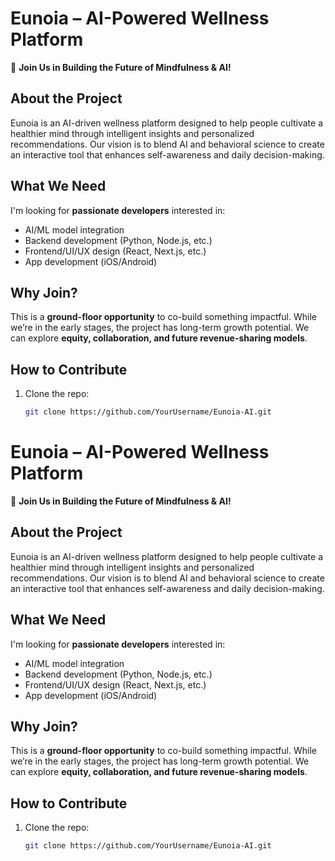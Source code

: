 # Eunoia – AI-Powered Wellness Platform  

🚀 **Join Us in Building the Future of Mindfulness & AI!**  

## About the Project  
Eunoia is an AI-driven wellness platform designed to help people cultivate a healthier mind through intelligent insights and personalized recommendations. Our vision is to blend AI and behavioral science to create an interactive tool that enhances self-awareness and daily decision-making.  

## What We Need  
I'm looking for **passionate developers** interested in:  
- AI/ML model integration  
- Backend development (Python, Node.js, etc.)  
- Frontend/UI/UX design (React, Next.js, etc.)  
- App development (iOS/Android)  

## Why Join?  
This is a **ground-floor opportunity** to co-build something impactful. While we’re in the early stages, the project has long-term growth potential. We can explore **equity, collaboration, and future revenue-sharing models**.  

## How to Contribute  
1. Clone the repo:  
   ```bash
   git clone https://github.com/YourUsername/Eunoia-AI.git

# Eunoia – AI-Powered Wellness Platform  

🚀 **Join Us in Building the Future of Mindfulness & AI!**  

## About the Project  
Eunoia is an AI-driven wellness platform designed to help people cultivate a healthier mind through intelligent insights and personalized recommendations. Our vision is to blend AI and behavioral science to create an interactive tool that enhances self-awareness and daily decision-making.  

## What We Need  
I'm looking for **passionate developers** interested in:  
- AI/ML model integration  
- Backend development (Python, Node.js, etc.)  
- Frontend/UI/UX design (React, Next.js, etc.)  
- App development (iOS/Android)  

## Why Join?  
This is a **ground-floor opportunity** to co-build something impactful. While we’re in the early stages, the project has long-term growth potential. We can explore **equity, collaboration, and future revenue-sharing models**.  

## How to Contribute  
1. Clone the repo:  
   ```bash
   git clone https://github.com/YourUsername/Eunoia-AI.git
